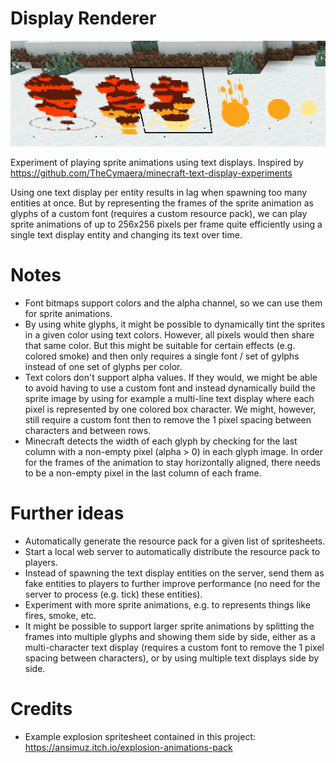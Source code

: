 # Display Renderer

![example](example.png)

Experiment of playing sprite animations using text displays. Inspired by https://github.com/TheCymaera/minecraft-text-display-experiments

Using one text display per entity results in lag when spawning too many entities at once. But by representing the frames of the sprite animation as glyphs of a custom font (requires a custom resource pack), we can play sprite animations of up to 256x256 pixels per frame quite efficiently using a single text display entity and changing its text over time.

# Notes

* Font bitmaps support colors and the alpha channel, so we can use them for sprite animations.
* By using white glyphs, it might be possible to dynamically tint the sprites in a given color using text colors. However, all pixels would then share that same color. But this might be suitable for certain effects (e.g. colored smoke) and then only requires a single font / set of gylphs instead of one set of glyphs per color.
* Text colors don't support alpha values. If they would, we might be able to avoid having to use a custom font and instead dynamically build the sprite image by using for example a multi-line text display where each pixel is represented by one colored box character. We might, however, still require a custom font then to remove the 1 pixel spacing between characters and between rows.
* Minecraft detects the width of each glyph by checking for the last column with a non-empty pixel (alpha > 0) in each glyph image. In order for the frames of the animation to stay horizontally aligned, there needs to be a non-empty pixel in the last column of each frame.

# Further ideas

* Automatically generate the resource pack for a given list of spritesheets.
* Start a local web server to automatically distribute the resource pack to players.
* Instead of spawning the text display entities on the server, send them as fake entities to players to further improve performance (no need for the server to process (e.g. tick) these entities).
* Experiment with more sprite animations, e.g. to represents things like fires, smoke, etc.
* It might be possible to support larger sprite animations by splitting the frames into multiple glyphs and showing them side by side, either as a multi-character text display (requires a custom font to remove the 1 pixel spacing between characters), or by using multiple text displays side by side.

# Credits

* Example explosion spritesheet contained in this project: https://ansimuz.itch.io/explosion-animations-pack

